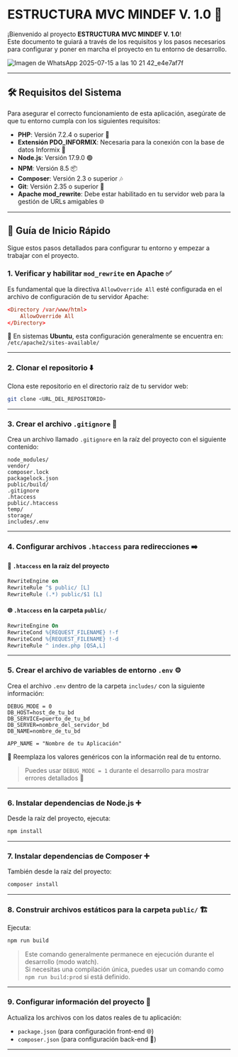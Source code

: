 # ESTRUCTURA MVC MINDEF V. 1.0 🚀

¡Bienvenido al proyecto **ESTRUCTURA MVC MINDEF V. 1.0**!  
Este documento te guiará a través de los requisitos y los pasos necesarios para configurar y poner en marcha el proyecto en tu entorno de desarrollo.

![Imagen de WhatsApp 2025-07-15 a las 10 21 42_e4e7af7f](https://github.com/user-attachments/assets/a09d9ae0-0714-4247-8a0e-4eb973638884)

---

## 🛠️ Requisitos del Sistema

Para asegurar el correcto funcionamiento de esta aplicación, asegúrate de que tu entorno cumpla con los siguientes requisitos:

- **PHP**: Versión 7.2.4 o superior 🐘  
- **Extensión PDO_INFORMIX**: Necesaria para la conexión con la base de datos Informix 💾  
- **Node.js**: Versión 17.9.0 🟢  
- **NPM**: Versión 8.5 📦  
- **Composer**: Versión 2.3 o superior 🎶  
- **Git**: Versión 2.35 o superior 🌳  
- **Apache mod_rewrite**: Debe estar habilitado en tu servidor web para la gestión de URLs amigables 🌐

---

## 🏁 Guía de Inicio Rápido

Sigue estos pasos detallados para configurar tu entorno y empezar a trabajar con el proyecto.

### 1. Verificar y habilitar `mod_rewrite` en Apache ✅

Es fundamental que la directiva `AllowOverride All` esté configurada en el archivo de configuración de tu servidor Apache:

```conf
<Directory /var/www/html>
    AllowOverride All
</Directory>
```

📁 En sistemas **Ubuntu**, esta configuración generalmente se encuentra en:  
`/etc/apache2/sites-available/`

---

### 2. Clonar el repositorio ⬇️

Clona este repositorio en el directorio raíz de tu servidor web:

```bash
git clone <URL_DEL_REPOSITORIO>
```

---

### 3. Crear el archivo `.gitignore` 🚫

Crea un archivo llamado `.gitignore` en la raíz del proyecto con el siguiente contenido:

```gitignore
node_modules/
vendor/
composer.lock
packagelock.json
public/build/
.gitignore
.htaccess
public/.htaccess
temp/
storage/
includes/.env
```

---

### 4. Configurar archivos `.htaccess` para redirecciones ➡️

#### 📁 `.htaccess` en la raíz del proyecto

```apache
RewriteEngine on
RewriteRule ^$ public/ [L]
RewriteRule (.*) public/$1 [L]
```

#### 🌐 `.htaccess` en la carpeta `public/`

```apache
RewriteEngine On
RewriteCond %{REQUEST_FILENAME} !-f
RewriteCond %{REQUEST_FILENAME} !-d
RewriteRule ^ index.php [QSA,L]
```

---

### 5. Crear el archivo de variables de entorno `.env` ⚙️

Crea el archivo `.env` dentro de la carpeta `includes/` con la siguiente información:

```env
DEBUG_MODE = 0
DB_HOST=host_de_tu_bd
DB_SERVICE=puerto_de_tu_bd
DB_SERVER=nombre_del_servidor_bd
DB_NAME=nombre_de_tu_bd

APP_NAME = "Nombre de tu Aplicación"
```

🔑 Reemplaza los valores genéricos con la información real de tu entorno.

> Puedes usar `DEBUG_MODE = 1` durante el desarrollo para mostrar errores detallados 🐛

---

### 6. Instalar dependencias de Node.js ➕

Desde la raíz del proyecto, ejecuta:

```bash
npm install
```

---

### 7. Instalar dependencias de Composer ➕

También desde la raíz del proyecto:

```bash
composer install
```

---

### 8. Construir archivos estáticos para la carpeta `public/` 🏗️

Ejecuta:

```bash
npm run build
```

> Este comando generalmente permanece en ejecución durante el desarrollo (modo watch).  
> Si necesitas una compilación única, puedes usar un comando como `npm run build:prod` si está definido.

---

### 9. Configurar información del proyecto 📝

Actualiza los archivos con los datos reales de tu aplicación:

- `package.json` (para configuración front-end 🌐)
- `composer.json` (para configuración back-end 🐘)

---

